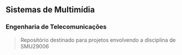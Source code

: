 ## Sistemas de Multimídia
### Engenharia de Telecomunicações
> Repositório destinado para projetos envolvendo a disciplina de SMU29006
